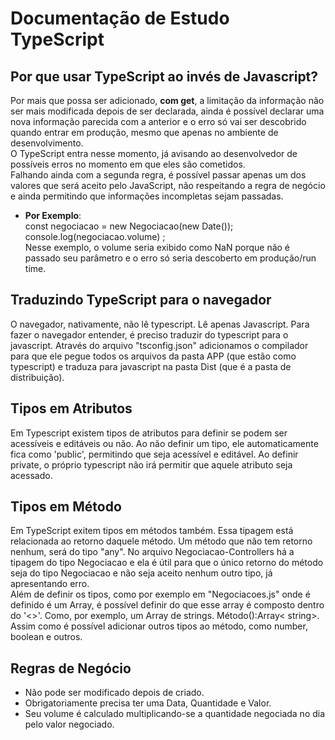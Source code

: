 # Documentação de Estudo TypeScript

## Por que usar TypeScript ao invés de Javascript?
Por mais que possa ser adicionado, <b>com get</b>, a limitação da informação não ser mais modificada depois
de ser declarada, ainda é possível declarar uma nova informação parecida com a anterior e o erro só vai ser
descobrido quando entrar em produção, mesmo que apenas no ambiente de desenvolvimento. <br>
O TypeScript entra nesse momento, já avisando ao desenvolvedor de possíveis erros no momento em que eles
são cometidos. <br>
Falhando ainda com a segunda regra, é possível passar apenas um dos valores que será aceito pelo JavaScript, não respeitando a regra de negócio e ainda permitindo que informações incompletas sejam passadas.<br>
* <b>Por Exemplo</b>:<br>
const negociacao = new Negociacao(new Date());<br>
console.log(negociacao.volume) ;<br>
Nesse exemplo, o volume seria exibido como NaN porque não é passado seu parâmetro e o erro só seria descoberto em produção/run time.<br>

## Traduzindo TypeScript para o navegador
O navegador, nativamente, não lê typescript. Lê apenas Javascript. Para fazer o navegador entender, é preciso traduzir do typescript para o javascript. Através do arquivo "tsconfig.json" adicionamos o compilador para que ele pegue todos os arquivos da pasta APP (que estão como typescript) e traduza para javascript na pasta Dist (que é a pasta de distribuição).

## Tipos em Atributos
Em Typescript existem tipos de atributos para definir se podem ser acessíveis e editáveis ou não. Ao não definir um tipo, ele automaticamente fica como 'public', permitindo que seja acessível e editável. Ao definir private, o próprio typescript não irá permitir que aquele atributo seja acessado.

## Tipos em Método
Em TypeScript exitem tipos em métodos também. Essa tipagem está relacionada ao retorno daquele método. Um método que não tem retorno nenhum, será do tipo "any". No arquivo Negociacao-Controllers há a tipagem do tipo Negociacao e ela é útil para que o único retorno do método seja do tipo Negociacao e não seja aceito nenhum outro tipo, já apresentando erro.<br>
Além de definir os tipos, como por exemplo em "Negociacoes.js" onde é definido é um Array, é possível definir do que esse array é composto dentro do '<>'. Como, por exemplo, um Array de strings. Método():Array< string>. Assim como é possível adicionar outros tipos ao método, como number, boolean e outros.

## Regras de Negócio
* Não pode ser modificado depois de criado.
* Obrigatoriamente precisa ter uma Data, Quantidade e Valor. 
* Seu volume é calculado multiplicando-se a quantidade negociada no dia pelo valor negociado. 